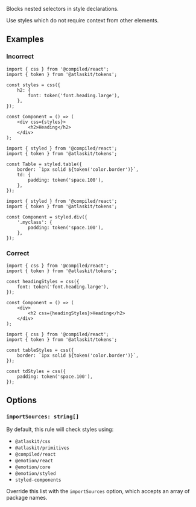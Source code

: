 Blocks nested selectors in style declarations.

Use styles which do not require context from other elements.

## Examples

### Incorrect

```tsx
import { css } from '@compiled/react';
import { token } from '@atlaskit/tokens';

const styles = css({
	h2: {
		font: token('font.heading.large'),
	},
});

const Component = () => (
	<div css={styles}>
		<h2>Heading</h2>
	</div>
);
```

```tsx
import { styled } from '@compiled/react';
import { token } from '@atlaskit/tokens';

const Table = styled.table({
	border: `1px solid ${token('color.border')}`,
	td: {
		padding: token('space.100'),
	},
});
```

```tsx
import { styled } from '@compiled/react';
import { token } from '@atlaskit/tokens';

const Component = styled.div({
	'.myclass': {
		padding: token('space.100'),
	},
});
```

### Correct

```tsx
import { css } from '@compiled/react';
import { token } from '@atlaskit/tokens';

const headingStyles = css({
	font: token('font.heading.large'),
});

const Component = () => (
	<div>
		<h2 css={headingStyles}>Heading</h2>
	</div>
);
```

```tsx
import { css } from '@compiled/react';
import { token } from '@atlaskit/tokens';

const tableStyles = css({
	border: `1px solid ${token('color.border')}`,
});

const tdStyles = css({
	padding: token('space.100'),
});
```

## Options

### `importSources: string[]`

By default, this rule will check styles using:

- `@atlaskit/css`
- `@atlaskit/primitives`
- `@compiled/react`
- `@emotion/react`
- `@emotion/core`
- `@emotion/styled`
- `styled-components`

Override this list with the `importSources` option, which accepts an array of package names.
